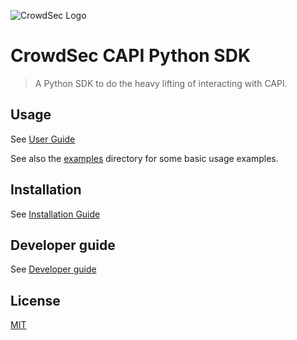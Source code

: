 ![CrowdSec Logo](https://raw.githubusercontent.com/crowdsecurity/python-capi-sdk/main/docs/images/logo_crowdsec.png)

# CrowdSec CAPI Python SDK

> A Python SDK to do the heavy lifting of interacting with CAPI. 


## Usage

See [User Guide](https://github.com/crowdsecurity/python-capi-sdk/blob/main/docs/USER_GUIDE.md)

See also the [examples](https://github.com/crowdsecurity/python-capi-sdk/blob/main/examples) directory for some basic usage examples.

## Installation

See [Installation Guide](https://github.com/crowdsecurity/python-capi-sdk/blob/main/docs/INSTALLATION_GUIDE.md)

## Developer guide

See [Developer guide](https://github.com/crowdsecurity/python-capi-sdk/blob/main/docs/DEVELOPER.md)


## License

[MIT](https://github.com/crowdsecurity/python-capi-sdk/blob/main/LICENSE)
